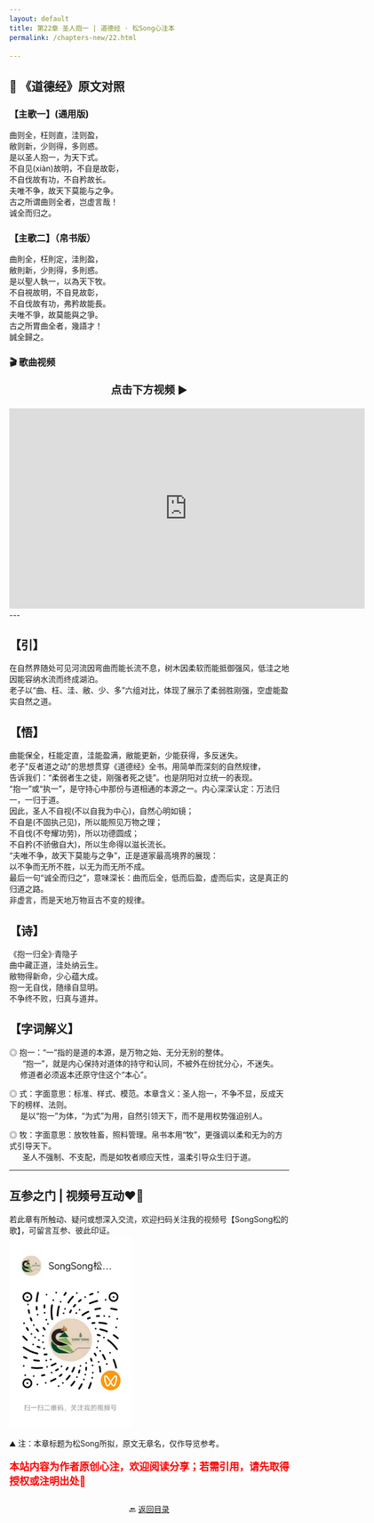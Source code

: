 ```yaml
---
layout: default
title: 第22章 圣人抱一 | 道德经 · 松Song心注本
permalink: /chapters-new/22.html

---
```


## 📜 《道德经》原文对照
### 【主歌一】(通用版)
曲则全，枉则直，洼则盈， <br>
敝则新，少则得，多则惑。<br>
是以圣人抱一，为天下式。<br>
不自见(xiàn)故明，不自是故彰，<br>
不自伐故有功，不自矜故长。<br>
夫唯不争，故天下莫能与之争。<br>
古之所谓曲则全者，岂虚言哉！<br>
诚全而归之。

### 【主歌二】（帛书版）
曲則全，枉則定，洼則盈，<br>
敝則新，少則得，多則惑。<br>
是以聖人執一，以為天下牧。<br>
不自視故明，不自見故彰，<br>
不自伐故有功，弗矜故能長。<br>
夫唯不爭，故莫能與之爭。<br>
古之所胃曲全者，幾語才！<br>
誠全歸之。<br>

### 🎬 歌曲视频
<p style="text-align:center; font-size:1.2rem; font-weight:bold;">
  点击下方视频 ▶️
</p>

<iframe
  src="https://streamable.com/e/hfgoaa"
  width="640"
  height="360"
  frameborder="0"
  allowfullscreen
  loading="lazy">
</iframe>
---

## 【引】
在自然界随处可见河流因弯曲而能长流不息，树木因柔软而能抵御强风，低洼之地因能容纳水流而终成湖泊。<br>
老子以“曲、枉、洼、敝、少、多”六组对比，体现了展示了柔弱胜刚强，空虚能盈实自然之道。<br>

## 【悟】
曲能保全，枉能定直，洼能盈满，敝能更新，少能获得，多反迷失。<br>
老子"反者道之动"的思想贯穿《道德经》全书。用简单而深刻的自然规律，<br>
告诉我们：“柔弱者生之徒，刚强者死之徒”。也是阴阳对立统一的表现。<br>
“抱一”或“执一”，是守持心中那份与道相通的本源之一。内心深深认定：万法归一，一归于道。<br>
因此，圣人不自视(不以自我为中心)，自然心明如镜；<br>
不自是(不固执己见)，所以能照见万物之理；<br>
不自伐(不夸耀功劳)，所以功德圆成；<br>
不自矜(不骄傲自大)，所以生命得以滋长流长。<br>
“夫唯不争，故天下莫能与之争”，正是道家最高境界的展现：<br>
以不争而无所不胜，以无为而无所不成。<br>
最后一句“诚全而归之”，意味深长：曲而后全，低而后盈，虚而后实，这是真正的归道之路。<br>
非虚言，而是天地万物亘古不变的规律。<br>

## 【诗】
《抱一归全》·青隐子<br>
曲中藏正道，洼处纳云生。<br>
敝物得新命，少心蕴大成。<br>
抱一无自伐，随缘自显明。<br>
不争终不败，归真与道并。<br>

## 【字词解义】

◎ 抱一：“一”指的是道的本源，是万物之始、无分无别的整体。<br>
&nbsp;&nbsp; &nbsp;&nbsp; “抱一”，就是内心保持对道体的持守和认同，不被外在纷扰分心，不迷失。<br>
&nbsp;&nbsp; &nbsp;&nbsp;修道者必须返本还原守住这个“本心”。<br>

◎ 式：字面意思：标准、样式、模范。本章含义：圣人抱一，不争不显，反成天下的榜样、法则。<br>
&nbsp;&nbsp; &nbsp;&nbsp;是以“抱一”为体，“为式”为用，自然引领天下，而不是用权势强迫别人。<br>

◎ 牧：字面意思：放牧牲畜，照料管理。帛书本用“牧”，更强调以柔和无为的方式引导天下。<br>
&nbsp;&nbsp; &nbsp;&nbsp; 圣人不强制、不支配，而是如牧者顺应天性，温柔引导众生归于道。<br>

---

##  互参之门 | 视频号互动❤️🤝

若此章有所触动、疑问或想深入交流，欢迎扫码关注我的视频号【SongSong松的歌】，可留言互参、彼此印证。<br>
<img src="../img/qrcode_songsong.jpg" alt="扫码进入视频号" width="220">

⛰️ 注：本章标题为松Song所拟，原文无章名，仅作导览参考。<br>
<p style="color:red; font-size:18px; font-weight:bold;">
本站内容为作者原创心注，欢迎阅读分享；若需引用，请先取得授权或注明出处🙏
</p>

<p style="text-align:center; margin-top:2em;">
  🔙 <a href="{{ '/' | relative_url }}#catalog">返回目录</a>
</p>



